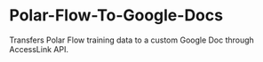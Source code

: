 # Polar-Flow-To-Google-Docs
Transfers Polar Flow training data to a custom Google Doc through AccessLink API.
